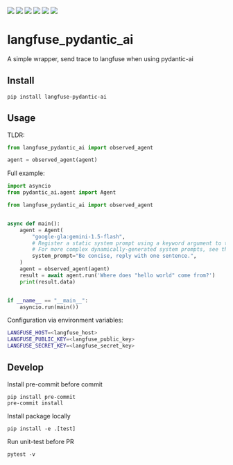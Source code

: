 ![](https://img.shields.io/github/license/wh1isper/langfuse-pydantic-ai)
![](https://img.shields.io/github/v/release/wh1isper/langfuse-pydantic-ai)
![](https://img.shields.io/docker/image-size/wh1isper/langfuse-pydantic)
![](https://img.shields.io/pypi/dm/langfuse-pydantic-ai)
![](https://img.shields.io/github/last-commit/wh1isper/langfuse-pydantic-ai)
![](https://img.shields.io/pypi/pyversions/langfuse-pydantic-ai)

# langfuse_pydantic_ai

A simple wrapper, send trace to langfuse when using pydantic-ai

## Install

`pip install langfuse-pydantic-ai`

## Usage

TLDR:

```python
from langfuse_pydantic_ai import observed_agent

agent = observed_agent(agent)
```

Full example:

```python
import asyncio
from pydantic_ai.agent import Agent

from langfuse_pydantic_ai import observed_agent


async def main():
    agent = Agent(
        "google-gla:gemini-1.5-flash",
        # Register a static system prompt using a keyword argument to the agent.
        # For more complex dynamically-generated system prompts, see the example below.
        system_prompt="Be concise, reply with one sentence.",
    )
    agent = observed_agent(agent)
    result = await agent.run('Where does "hello world" come from?')
    print(result.data)


if __name__ == "__main__":
    asyncio.run(main())
```

Configuration via environment variables:

```bash
LANGFUSE_HOST=<langfuse_host>
LANGFUSE_PUBLIC_KEY=<langfuse_public_key>
LANGFUSE_SECRET_KEY=<langfuse_secret_key>
```

## Develop

Install pre-commit before commit

```
pip install pre-commit
pre-commit install
```

Install package locally

```
pip install -e .[test]
```

Run unit-test before PR

```
pytest -v
```
